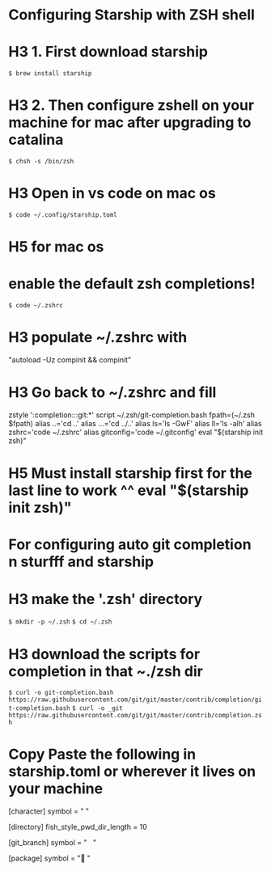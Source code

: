 # Configuring Starship with ZSH shell

# H3 1. First download starship
`$ brew install starship`

# H3 2. Then configure zshell on your machine for mac after upgrading to catalina
`$ chsh -s /bin/zsh`

# H3 Open in vs code on mac os
`$ code ~/.config/starship.toml`
# H5 for mac os

# enable the default zsh completions!
`$ code ~/.zshrc`
# H3 populate ~/.zshrc with

"autoload -Uz compinit && compinit"

# H3 Go back to ~/.zshrc and fill
zstyle ':completion:*:*:git:*' script ~/.zsh/git-completion.bash
fpath=(~/.zsh $fpath)
alias ..='cd ..'
alias ...='cd ../..'
alias ls='ls -GwF'
alias ll='ls -alh'
alias zshrc='code ~/.zshrc'
alias gitconfig='code ~/.gitconfig'
eval "$(starship init zsh)"

# H5 Must install starship first for the last line to work ^^ eval "$(starship init zsh)"

# For configuring auto git completion n sturfff and starship
# H3 make the '.zsh' directory
`$ mkdir -p ~/.zsh`
`$ cd ~/.zsh`

# H3 download the scripts for completion in that ~./zsh dir
`$ curl -o git-completion.bash https://raw.githubusercontent.com/git/git/master/contrib/completion/git-completion.bash`
`$ curl -o _git https://raw.githubusercontent.com/git/git/master/contrib/completion.zsh`


# Copy Paste the following in starship.toml or wherever it lives on your machine
[character]
symbol = " "

[directory]
fish_style_pwd_dir_length = 10

[git_branch]
symbol = " ️  "

[package]
symbol = "🥡 "